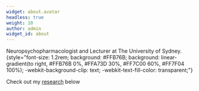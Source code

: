 ```yaml
---
widget: about.avatar
headless: true
weight: 10
author: admin
widget_id: about
---
```

Neuropsychopharmacologist and Lecturer at The University of Sydney.
{style="font-size: 1.2rem; background: #FFB76B; background: linear-gradient(to right, #FFB76B 0%, #FFA73D 30%, #FF7C00 60%, #FF7F04 100%); -webkit-background-clip: text; -webkit-text-fill-color: transparent;"}

Check out my [research](/about/) below
